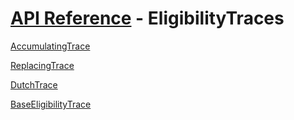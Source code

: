 # [API Reference](../API.md) - EligibilityTraces

[AccumulatingTrace](EligibilityTraces/AccumulatingTrace.md)

[ReplacingTrace](EligibilityTraces/ReplacingTrace.md)

[DutchTrace](EligibilityTraces/DutchTrace.md)

[BaseEligibilityTrace](EligibilityTraces/BaseEligibilityTrace.md)
